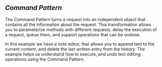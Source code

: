## *Command Pattern*

The Command Pattern turns a request into an independent object that contains all the information about the request. This
transformation allows you to parameterize methods with different requests, delay the execution of a request, queue them,
and support operations that can be undone.

In this example we have a note editor, that allows you to append text to the current content, and delete the last written
entry from the history. The example helps us understand how to execute, and undo text editing operations using the Command Pattern.